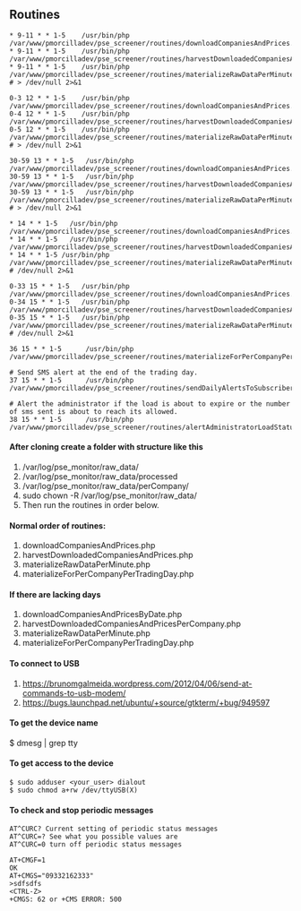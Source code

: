 ## Routines

```
* 9-11 * * 1-5    /usr/bin/php /var/www/pmorcilladev/pse_screener/routines/downloadCompaniesAndPrices.php
* 9-11 * * 1-5    /usr/bin/php /var/www/pmorcilladev/pse_screener/routines/harvestDownloadedCompaniesAndPrices.php
* 9-11 * * 1-5    /usr/bin/php /var/www/pmorcilladev/pse_screener/routines/materializeRawDataPerMinute.php
# > /dev/null 2>&1

0-3 12 * * 1-5    /usr/bin/php /var/www/pmorcilladev/pse_screener/routines/downloadCompaniesAndPrices.php
0-4 12 * * 1-5    /usr/bin/php /var/www/pmorcilladev/pse_screener/routines/harvestDownloadedCompaniesAndPrices.php
0-5 12 * * 1-5    /usr/bin/php /var/www/pmorcilladev/pse_screener/routines/materializeRawDataPerMinute.php
# > /dev/null 2>&1

30-59 13 * * 1-5   /usr/bin/php /var/www/pmorcilladev/pse_screener/routines/downloadCompaniesAndPrices.php
30-59 13 * * 1-5   /usr/bin/php /var/www/pmorcilladev/pse_screener/routines/harvestDownloadedCompaniesAndPrices.php
30-59 13 * * 1-5   /usr/bin/php /var/www/pmorcilladev/pse_screener/routines/materializeRawDataPerMinute.php
# > /dev/null 2>&1

* 14 * * 1-5   /usr/bin/php /var/www/pmorcilladev/pse_screener/routines/downloadCompaniesAndPrices.php
* 14 * * 1-5   /usr/bin/php /var/www/pmorcilladev/pse_screener/routines/harvestDownloadedCompaniesAndPrices.php
* 14 * * 1-5 /usr/bin/php /var/www/pmorcilladev/pse_screener/routines/materializeRawDataPerMinute.php
# /dev/null 2>&1

0-33 15 * * 1-5   /usr/bin/php /var/www/pmorcilladev/pse_screener/routines/downloadCompaniesAndPrices.php
0-34 15 * * 1-5   /usr/bin/php /var/www/pmorcilladev/pse_screener/routines/harvestDownloadedCompaniesAndPrices.php
0-35 15 * * 1-5   /usr/bin/php /var/www/pmorcilladev/pse_screener/routines/materializeRawDataPerMinute.php
# /dev/null 2>&1

36 15 * * 1-5      /usr/bin/php /var/www/pmorcilladev/pse_screener/routines/materializeForPerCompanyPerTradingDay.php

# Send SMS alert at the end of the trading day.
37 15 * * 1-5      /usr/bin/php /var/www/pmorcilladev/pse_screener/routines/sendDailyAlertsToSubscribers.php

# Alert the administrator if the load is about to expire or the number of sms sent is about to reach its allowed.
38 15 * * 1-5      /usr/bin/php /var/www/pmorcilladev/pse_screener/routines/alertAdministratorLoadStatus.php
```

#### After cloning create a folder with structure like this

1. /var/log/pse_monitor/raw_data/
2. /var/log/pse_monitor/raw_data/processed
3. /var/log/pse_monitor/raw_data/perCompany/
4. sudo chown -R <your user> /var/log/pse_monitor/raw_data/
5. Then run the routines in order below.


#### Normal order of routines:
1. downloadCompaniesAndPrices.php
2. harvestDownloadedCompaniesAndPrices.php
3. materializeRawDataPerMinute.php
4. materializeForPerCompanyPerTradingDay.php

#### If there are lacking days
1. downloadCompaniesAndPricesByDate.php
2. harvestDownloadedCompaniesAndPricesPerCompany.php
3. materializeRawDataPerMinute.php
4. materializeForPerCompanyPerTradingDay.php

#### To connect to USB
1. https://brunomgalmeida.wordpress.com/2012/04/06/send-at-commands-to-usb-modem/
2. https://bugs.launchpad.net/ubuntu/+source/gtkterm/+bug/949597

#### To get the device name
$ dmesg | grep tty

#### To get access to the device
```
$ sudo adduser <your_user> dialout
$ sudo chmod a+rw /dev/ttyUSB(X)
```

#### To check and stop periodic messages
```
AT^CURC? Current setting of periodic status messages
AT^CURC=? See what you possible values are
AT^CURC=0 turn off periodic status messages
```

```
AT+CMGF=1
OK
AT+CMGS="09332162333"
>sdfsdfs
<CTRL-Z>
+CMGS: 62 or +CMS ERROR: 500
```